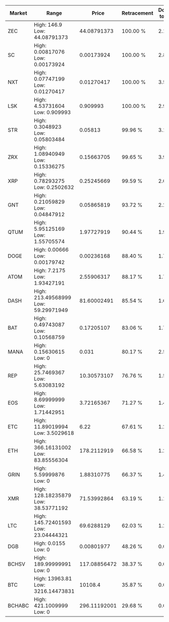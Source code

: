 | Market | Range | Price| Retracement | Doubles to 50% |
| --- | --- | --- | --- | --- |
| ZEC | High: 146.9<br />Low: 44.08791373 | 44.08791373 | 100.00 % | 2.17 |
| SC | High: 0.00817076<br />Low: 0.00173924 | 0.00173924 | 100.00 % | 2.85 |
| NXT | High: 0.07747199<br />Low: 0.01270417 | 0.01270417 | 100.00 % | 3.55 |
| LSK | High: 4.53731604<br />Low: 0.909993 | 0.909993 | 100.00 % | 2.99 |
| STR | High: 0.3048923<br />Low: 0.05803484 | 0.05813 | 99.96 % | 3.12 |
| ZRX | High: 1.08940949<br />Low: 0.15336275 | 0.15663705 | 99.65 % | 3.97 |
| XRP | High: 0.78293275<br />Low: 0.2502632 | 0.25245669 | 99.59 % | 2.05 |
| GNT | High: 0.21059829<br />Low: 0.04847912 | 0.05865819 | 93.72 % | 2.21 |
| QTUM | High: 5.95125169<br />Low: 1.55705574 | 1.97727919 | 90.44 % | 1.90 |
| DOGE | High: 0.00666<br />Low: 0.00179742 | 0.00236168 | 88.40 % | 1.79 |
| ATOM | High: 7.2175<br />Low: 1.93427191 | 2.55906317 | 88.17 % | 1.79 |
| DASH | High: 213.49568999<br />Low: 59.29971949 | 81.60002491 | 85.54 % | 1.67 |
| BAT | High: 0.49743087<br />Low: 0.10568759 | 0.17205107 | 83.06 % | 1.75 |
| MANA | High: 0.15630615<br />Low: 0 | 0.031 | 80.17 % | 2.52 |
| REP | High: 25.7469367<br />Low: 5.63083192 | 10.30573107 | 76.76 % | 1.52 |
| EOS | High: 8.69999999<br />Low: 1.71442951 | 3.72165367 | 71.27 % | 1.40 |
| ETC | High: 11.89019994<br />Low: 3.5029618 | 6.22 | 67.61 % | 1.24 |
| ETH | High: 366.16131002<br />Low: 83.85556304 | 178.2112919 | 66.58 % | 1.26 |
| GRIN | High: 5.59999876<br />Low: 0 | 1.88310775 | 66.37 % | 1.49 |
| XMR | High: 128.18235879<br />Low: 38.53771192 | 71.53992864 | 63.19 % | 1.17 |
| LTC | High: 145.72401593<br />Low: 23.04444321 | 69.6288129 | 62.03 % | 1.21 |
| DGB | High: 0.0155<br />Low: 0 | 0.00801977 | 48.26 % | 0.00 |
| BCHSV | High: 189.99999991<br />Low: 0 | 117.08856472 | 38.37 % | 0.00 |
| BTC | High: 13963.81<br />Low: 3216.14473831 | 10108.4 | 35.87 % | 0.00 |
| BCHABC | High: 421.1009999<br />Low: 0 | 296.11192001 | 29.68 % | 0.00 |
